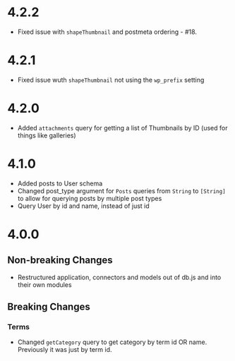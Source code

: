 # 4.2.2

- Fixed issue with `shapeThumbnail` and postmeta ordering - #18. 

# 4.2.1

- Fixed issue wuth `shapeThumbnail` not using the `wp_prefix` setting

# 4.2.0

- Added `attachments` query for getting a list of Thumbnails by ID (used for things like galleries)

# 4.1.0

- Added posts to User schema
- Changed post_type argument for `Posts` queries from `String` to `[String]` to allow for querying posts by multiple post types
- Query User by id and name, instead of just id

# 4.0.0

## Non-breaking Changes

- Restructured application, connectors and models out of db.js and into their own modules


## Breaking Changes

### Terms

- Changed `getCategory` query to get category by term id OR name. Previously it was just by term id. 